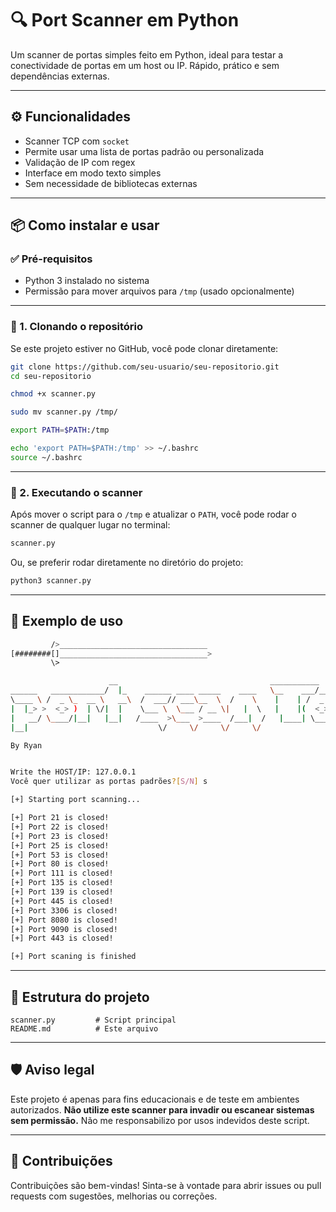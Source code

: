 # 🔍 Port Scanner em Python

Um scanner de portas simples feito em Python, ideal para testar a conectividade de portas em um host ou IP. Rápido, prático e sem dependências externas.

---

## ⚙️ Funcionalidades

- Scanner TCP com `socket`
- Permite usar uma lista de portas padrão ou personalizada
- Validação de IP com regex
- Interface em modo texto simples
- Sem necessidade de bibliotecas externas

---

## 📦 Como instalar e usar

### ✅ Pré-requisitos

- Python 3 instalado no sistema
- Permissão para mover arquivos para `/tmp` (usado opcionalmente)

---

### 📁 1. Clonando o repositório

Se este projeto estiver no GitHub, você pode clonar diretamente:

```bash
git clone https://github.com/seu-usuario/seu-repositorio.git
cd seu-repositorio

chmod +x scanner.py

sudo mv scanner.py /tmp/

export PATH=$PATH:/tmp

echo 'export PATH=$PATH:/tmp' >> ~/.bashrc
source ~/.bashrc
```

---

### 🚀 2. Executando o scanner

Após mover o script para o `/tmp` e atualizar o `PATH`, você pode rodar o scanner de qualquer lugar no terminal:

```bash
scanner.py
```

Ou, se preferir rodar diretamente no diretório do projeto:

```bash
python3 scanner.py
```

---

## 🧪 Exemplo de uso

```bash
         />_________________________________ 
[########[]_________________________________>
         \>                                   

                      __                                  ___________           .__
______   ____________/  |_    ______ ____ _____    ____   \__    ___/___   ____ |  |
\____ \ /  _ \_  __ \   __\  /  ___// ___\__  \  /    \    |    | /  _ \ /  _ \|  | 
|  |_> >  <_> )  | \/|  |    \___ \  \___ / __ \|   |  \   |    |(  <_> |  <_> )  |__
|   __/ \____/|__|   |__|   /____  >\___  >____  /___|  /   |____| \____/ \____/|____/
|__|                             \/     \/     \/     \/                              

By Ryan


Write the HOST/IP: 127.0.0.1
Você quer utilizar as portas padrões?[S/N] s

[+] Starting port scanning...

[+] Port 21 is closed!
[+] Port 22 is closed!
[+] Port 23 is closed!
[+] Port 25 is closed!
[+] Port 53 is closed!
[+] Port 80 is closed!
[+] Port 111 is closed!
[+] Port 135 is closed!
[+] Port 139 is closed!
[+] Port 445 is closed!
[+] Port 3306 is closed!
[+] Port 8080 is closed!
[+] Port 9090 is closed!
[+] Port 443 is closed!

[+] Port scaning is finished

```

---

## 🧰 Estrutura do projeto

```
scanner.py         # Script principal
README.md          # Este arquivo
```

---

## 🛡️ Aviso legal

Este projeto é apenas para fins educacionais e de teste em ambientes autorizados. **Não utilize este scanner para invadir ou escanear sistemas sem permissão.** Não me responsabilizo por usos indevidos deste script.

---

## 🤝 Contribuições

Contribuições são bem-vindas! Sinta-se à vontade para abrir issues ou pull requests com sugestões, melhorias ou correções.






